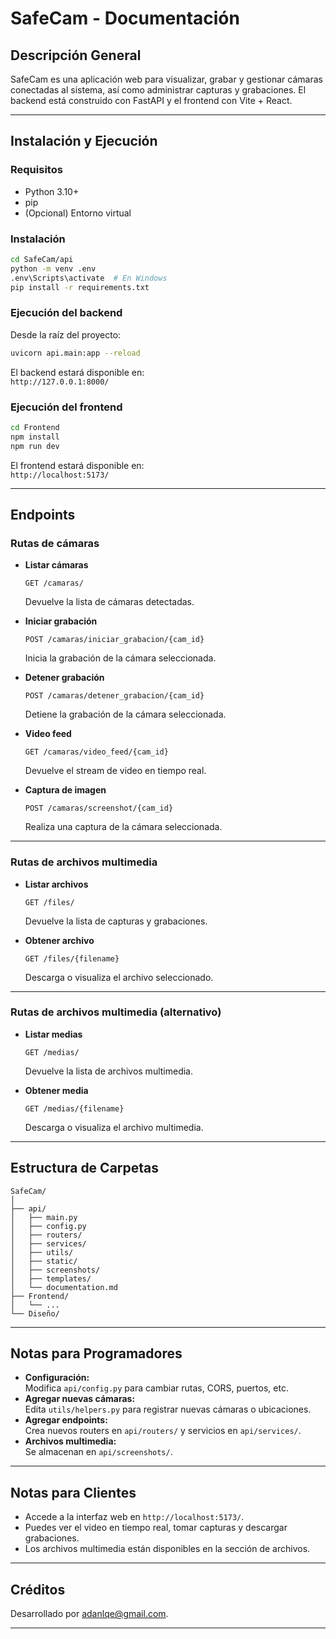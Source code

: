 # SafeCam - Documentación

## Descripción General

SafeCam es una aplicación web para visualizar, grabar y gestionar cámaras conectadas al sistema, así como administrar capturas y grabaciones. El backend está construido con FastAPI y el frontend con Vite + React.

---

## Instalación y Ejecución

### Requisitos

- Python 3.10+
- pip
- (Opcional) Entorno virtual

### Instalación

```bash
cd SafeCam/api
python -m venv .env
.env\Scripts\activate  # En Windows
pip install -r requirements.txt
```

### Ejecución del backend

Desde la raíz del proyecto:

```bash
uvicorn api.main:app --reload
```

El backend estará disponible en:  
`http://127.0.0.1:8000/`

### Ejecución del frontend

```bash
cd Frontend
npm install
npm run dev
```

El frontend estará disponible en:  
`http://localhost:5173/`

---

## Endpoints

### Rutas de cámaras

- **Listar cámaras**
  ```
  GET /camaras/
  ```
  Devuelve la lista de cámaras detectadas.

- **Iniciar grabación**
  ```
  POST /camaras/iniciar_grabacion/{cam_id}
  ```
  Inicia la grabación de la cámara seleccionada.

- **Detener grabación**
  ```
  POST /camaras/detener_grabacion/{cam_id}
  ```
  Detiene la grabación de la cámara seleccionada.

- **Video feed**
  ```
  GET /camaras/video_feed/{cam_id}
  ```
  Devuelve el stream de video en tiempo real.

- **Captura de imagen**
  ```
  POST /camaras/screenshot/{cam_id}
  ```
  Realiza una captura de la cámara seleccionada.

---

### Rutas de archivos multimedia

- **Listar archivos**
  ```
  GET /files/
  ```
  Devuelve la lista de capturas y grabaciones.

- **Obtener archivo**
  ```
  GET /files/{filename}
  ```
  Descarga o visualiza el archivo seleccionado.

---

### Rutas de archivos multimedia (alternativo)

- **Listar medias**
  ```
  GET /medias/
  ```
  Devuelve la lista de archivos multimedia.

- **Obtener media**
  ```
  GET /medias/{filename}
  ```
  Descarga o visualiza el archivo multimedia.

---

## Estructura de Carpetas

```
SafeCam/
│
├── api/
│   ├── main.py
│   ├── config.py
│   ├── routers/
│   ├── services/
│   ├── utils/
│   ├── static/
│   ├── screenshots/
│   ├── templates/
│   └── documentation.md
├── Frontend/
│   └── ...
└── Diseño/
```

---

## Notas para Programadores

- **Configuración:**  
  Modifica `api/config.py` para cambiar rutas, CORS, puertos, etc.
- **Agregar nuevas cámaras:**  
  Edita `utils/helpers.py` para registrar nuevas cámaras o ubicaciones.
- **Agregar endpoints:**  
  Crea nuevos routers en `api/routers/` y servicios en `api/services/`.
- **Archivos multimedia:**  
  Se almacenan en `api/screenshots/`.

---

## Notas para Clientes

- Accede a la interfaz web en `http://localhost:5173/`.
- Puedes ver el video en tiempo real, tomar capturas y descargar grabaciones.
- Los archivos multimedia están disponibles en la sección de archivos.

---

## Créditos

Desarrollado por adanlqe@gmail.com.

---
